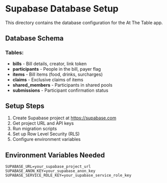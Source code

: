 # Supabase Database Setup

This directory contains the database configuration for the At The Table app.

## Database Schema

### Tables:
- **bills** - Bill details, creator, link token
- **participants** - People in the bill, payer flag  
- **items** - Bill items (food, drinks, surcharges)
- **claims** - Exclusive claims of items
- **shared_members** - Participants in shared pools
- **submissions** - Participant confirmation status

## Setup Steps

1. Create Supabase project at https://supabase.com
2. Get project URL and API keys
3. Run migration scripts
4. Set up Row Level Security (RLS)
5. Configure environment variables

## Environment Variables Needed

```env
SUPABASE_URL=your_supabase_project_url
SUPABASE_ANON_KEY=your_supabase_anon_key
SUPABASE_SERVICE_ROLE_KEY=your_supabase_service_role_key
```
